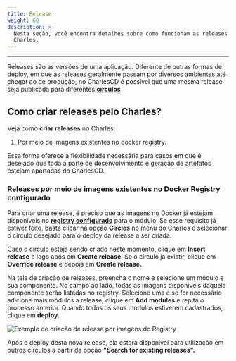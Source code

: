 ```yaml
---
title: Release
weight: 68
description: >-
  Nesta seção, você encontra detalhes sobre como funcionam as releases no
  Charles.
---
```


---

Releases são as versões de uma aplicação. Diferente de outras formas de deploy, em que as releases geralmente passam por diversos ambientes até chegar ao de produção, no CharlesCD é possível que uma mesma release seja publicada para diferentes [**círculos**](/pt/referência/círculo/)

## Como criar releases pelo Charles?

Veja como **criar releases** no Charles:

1. Por meio de imagens existentes no docker registry.

 Essa forma oferece a flexibilidade necessária para casos em que é desejado que toda a parte de desenvolvimento e geração de artefatos estejam apartadas do CharlesCD.

### **Releases por meio de imagens existentes no Docker Registry configurado**

Para criar uma release, é preciso que as imagens no Docker já estejam disponíveis no [**registry configurado**](/pt/referência/círculo/) para o módulo. Se esse requisito já estiver feito, basta clicar na opção **Circles** no menu do Charles e selecionar o círculo desejado para o deploy da release a ser criada.

Caso o círculo esteja sendo criado neste momento, clique em **Insert release** e logo após em **Create release**. Se o círculo já existir, clique em **Override release** e depois em **Create release.**

Na tela de criação de releases, preencha o nome e selecione um módulo e sua componente. No campo ao lado, todas as imagens disponíveis daquela componente serão listadas no registry. Selecione uma e se for necessário adicione mais módulos a release, clique em **Add modules** e repita o processo anterior. Quando todos os seus módulos estiverem cadastrados, clique em **deploy**.

![Exemplo de cria&#xE7;&#xE3;o de release por imagens do Registry](/shared/releases-por-meio-de-imagens-existentes%20%282%29.gif)

Após o deploy desta nova release, ela estará disponível para utilização em outros círculos a partir da opção **"Search for existing releases".**
